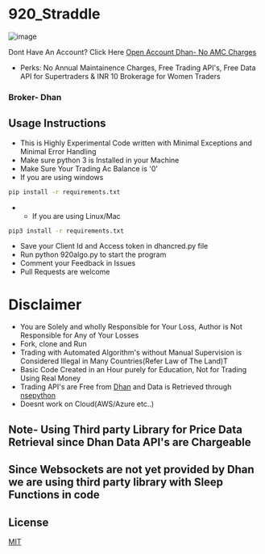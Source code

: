 # 920_Straddle
![image](https://user-images.githubusercontent.com/117473489/233215718-7d2358ec-b820-40c5-84ac-a9b88733f276.png)

Dont Have An Account? Click Here [Open Account Dhan- No AMC Charges](https://dhan.co/open-demat-account/)
- Perks: No Annual Maintainence Charges, Free Trading API's, Free Data API for Supertraders & INR 10 Brokerage for Women Traders

### Broker- Dhan

## Usage Instructions

- This is Highly Experimental Code written with Minimal Exceptions and Minimal Error Handling
- Make sure python 3 is Installed in your Machine
- Make Sure Your Trading Ac Balance is '0'
- If you are using windows 
```bash
pip install -r requirements.txt
```
- - If you are using Linux/Mac 
```bash
pip3 install -r requirements.txt
```
- Save your Client Id and Access token in dhancred.py file
- Run python 920algo.py to start the program
- Comment your Feedback in Issues
- Pull Requests are welcome

# Disclaimer

- You are Solely and wholly Responsible for Your Loss, Author is Not Responsible for Any of Your Losses
- Fork, clone and Run
- Trading with Automated Algorithm's without Manual Supervision is Considered Illegal in Many Countries(Refer Law of The Land)T
- Basic Code Created in an Hour purely for Education, Not for Trading Using Real Money
- Trading API's are Free from [Dhan](https://dhan.co/open-demat-account/) and Data is Retrieved through [nsepython](https://github.com/aeron7/nsepython)
- Doesnt work on Cloud(AWS/Azure etc..)

## Note- Using Third party Library for Price Data Retrieval since Dhan Data API's are Chargeable
## Since Websockets are not yet provided by Dhan we are using third party library with Sleep Functions in code

## License
[MIT](https://choosealicense.com/licenses/mit/)